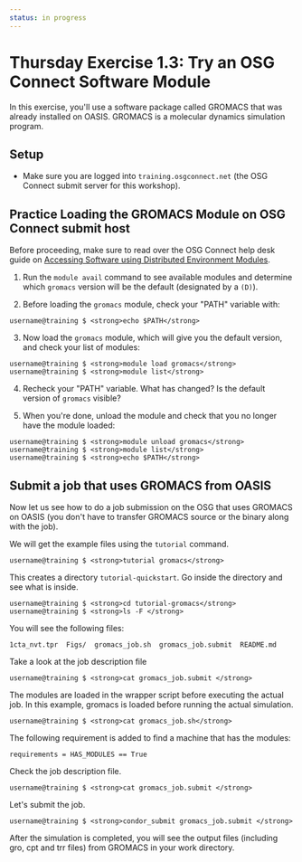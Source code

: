 ```yaml
---
status: in progress
---
```


Thursday Exercise 1.3: Try an OSG Connect Software Module
=========================================================


In this exercise, you'll use a software package called GROMACS that was already installed on OASIS. GROMACS is a molecular dynamics simulation program.

Setup
-----

-   Make sure you are logged into `training.osgconnect.net` (the OSG Connect submit server for this workshop).

Practice Loading the GROMACS Module on OSG Connect submit host
--------------------------------------------------------------

Before proceeding, make sure to read over the OSG Connect help desk guide on [Accessing Software using Distributed Environment Modules](https://support.opensciencegrid.org/support/solutions/articles/5000634394-accessing-software-using-distributed-environment-modules).

1. Run the `module avail` command to see available modules and determine which `gromacs` version will be the default (designated by a `(D)`).

2. Before loading the `gromacs` module, check your "PATH" variable with:

``` console
username@training $ <strong>echo $PATH</strong>
```

3. Now load the `gromacs` module, which will give you the default version, and check your list of modules:

``` console
username@training $ <strong>module load gromacs</strong>
username@training $ <strong>module list</strong>
```

4. Recheck your "PATH" variable. What has changed? Is the default version of `gromacs` visible?

5. When you're done, unload the module and check that you no longer have the module loaded:

``` console
username@training $ <strong>module unload gromacs</strong>
username@training $ <strong>module list</strong>
username@training $ <strong>echo $PATH</strong>
```

Submit a job that uses GROMACS from OASIS
-----------------------------------------

Now let us see how to do a job submission on the OSG that uses GROMACS on OASIS (you don't have to transfer GROMACS source or the binary along with the job).

We will get the example files using the `tutorial` command.

``` console
username@training $ <strong>tutorial gromacs</strong>
```

This creates a directory `tutorial-quickstart`. Go inside the directory and see what is inside.

``` console
username@training $ <strong>cd tutorial-gromacs</strong>
username@training $ <strong>ls -F </strong>
```

You will see the following files:

``` file
1cta_nvt.tpr  Figs/  gromacs_job.sh  gromacs_job.submit  README.md
```

Take a look at the job description file

``` console
username@training $ <strong>cat gromacs_job.submit </strong>
```

The modules are loaded in the wrapper script before executing the actual job. In this example, gromacs is loaded before running the actual simulation.

``` console
username@training $ <strong>cat gromacs_job.sh</strong>
```

The following requirement is added to find a machine that has the modules:

``` console
requirements = HAS_MODULES == True
```

Check the job description file.

``` console
username@training $ <strong>cat gromacs_job.submit </strong>
```

Let's submit the job.

``` console
username@training $ <strong>condor_submit gromacs_job.submit </strong>
```

After the simulation is completed, you will see the output files (including gro, cpt and trr files) from GROMACS in your work directory.

